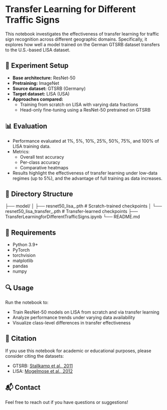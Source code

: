 # Transfer Learning for Different Traffic Signs

This notebook investigates the effectiveness of transfer learning for traffic sign recognition across different geographic domains. Specifically, it explores how well a model trained on the German GTSRB dataset transfers to the U.S.-based LISA dataset.

## 🧪 Experiment Setup

- **Base architecture:** ResNet-50
- **Pretraining:** ImageNet
- **Source dataset:** GTSRB (Germany)
- **Target dataset:** LISA (USA)
- **Approaches compared:**
  - Training from scratch on LISA with varying data fractions
  - Head-only fine-tuning using a ResNet-50 pretrained on GTSRB

## 📊 Evaluation

- Performance evaluated at 1%, 5%, 10%, 25%, 50%, 75%, and 100% of LISA training data.
- Metrics:
  - Overall test accuracy
  - Per-class accuracy
  - Comparative heatmaps
- Results highlight the effectiveness of transfer learning under low-data regimes (up to 5%), and the advantage of full training as data increases.

## 📁 Directory Structure

├── model/
│ ├── resnet50_lisa_<fraction>.pth # Scratch-trained checkpoints
│ └── resnet50_lisa_transfer_<fraction>.pth # Transfer-learned checkpoints
├── TransferLearningforDifferentTrafficSigns.ipynb
└── README.md

## 🚀 Requirements

- Python 3.9+
- PyTorch
- torchvision
- matplotlib
- pandas
- numpy

## 🔍 Usage

Run the notebook to:
- Train ResNet-50 models on LISA from scratch and via transfer learning
- Analyze performance trends under varying data availability
- Visualize class-level differences in transfer effectiveness

## 📝 Citation

If you use this notebook for academic or educational purposes, please consider citing the datasets:

- GTSRB: [Stallkamp et al., 2011](https://benchmark.ini.rub.de/?section=gtsrb&subsection=dataset)
- LISA: [Mogelmose et al., 2012](https://cvrr.ucsd.edu/LISA/lisa-traffic-sign-dataset.html)

## 📬 Contact

Feel free to reach out if you have questions or suggestions!
